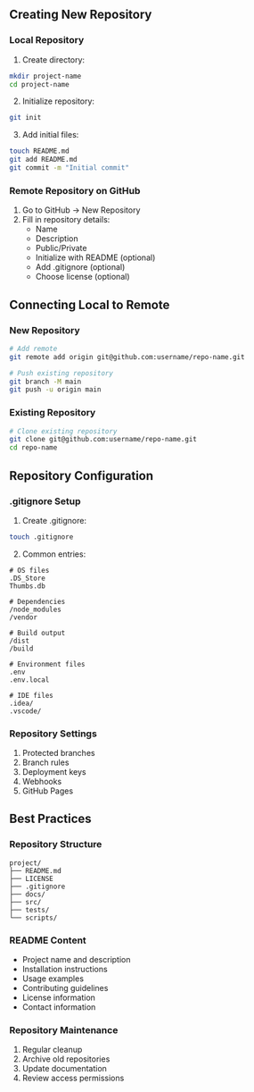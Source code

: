 ## Creating New Repository

### Local Repository
1. Create directory:
```bash
mkdir project-name
cd project-name
```

2. Initialize repository:
```bash
git init
```

3. Add initial files:
```bash
touch README.md
git add README.md
git commit -m "Initial commit"
```

### Remote Repository on GitHub
1. Go to GitHub → New Repository
2. Fill in repository details:
   - Name
   - Description
   - Public/Private
   - Initialize with README (optional)
   - Add .gitignore (optional)
   - Choose license (optional)

## Connecting Local to Remote

### New Repository
```bash
# Add remote
git remote add origin git@github.com:username/repo-name.git

# Push existing repository
git branch -M main
git push -u origin main
```

### Existing Repository
```bash
# Clone existing repository
git clone git@github.com:username/repo-name.git
cd repo-name
```

## Repository Configuration

### .gitignore Setup
1. Create .gitignore:
```bash
touch .gitignore
```

2. Common entries:
```
# OS files
.DS_Store
Thumbs.db

# Dependencies
/node_modules
/vendor

# Build output
/dist
/build

# Environment files
.env
.env.local

# IDE files
.idea/
.vscode/
```

### Repository Settings
1. Protected branches
2. Branch rules
3. Deployment keys
4. Webhooks
5. GitHub Pages

## Best Practices

### Repository Structure
```
project/
├── README.md
├── LICENSE
├── .gitignore
├── docs/
├── src/
├── tests/
└── scripts/
```

### README Content
- Project name and description
- Installation instructions
- Usage examples
- Contributing guidelines
- License information
- Contact information

### Repository Maintenance
1. Regular cleanup
2. Archive old repositories
3. Update documentation
4. Review access permissions